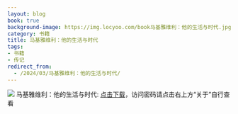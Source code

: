 ```yaml
---
layout: blog
book: true
background-image: https://img.locyoo.com/book马基雅维利：他的生活与时代.jpg
category: 书籍
title: 马基雅维利：他的生活与时代
tags:
- 书籍
- 传记
redirect_from:
  - /2024/03/马基雅维利：他的生活与时代/
---
```

![](https://img.locyoo.com/book马基雅维利：他的生活与时代.jpg)
马基雅维利：他的生活与时代: <a name = "ref1" href="https://url18.ctfile.com/f/50983618-1375543672-fe59c5?p=3619">点击下载</a>，访问密码请点击右上方“关于”自行查看